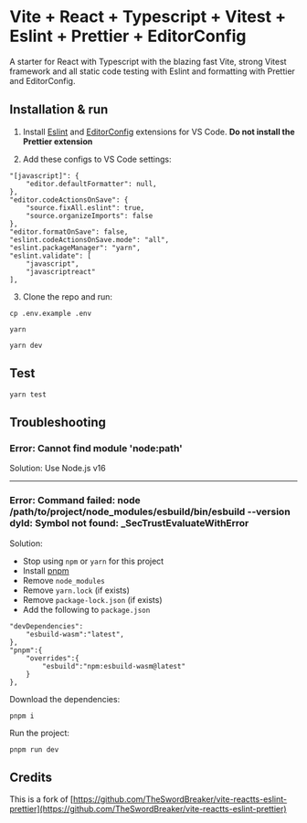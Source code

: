 # Vite + React + Typescript + Vitest + Eslint + Prettier + EditorConfig

A starter for React with Typescript with the blazing fast Vite, strong Vitest framework and all static code testing with Eslint and formatting with Prettier and EditorConfig.

## Installation & run

1. Install [Eslint](https://marketplace.visualstudio.com/items?itemName=dbaeumer.vscode-eslint) and [EditorConfig](https://marketplace.visualstudio.com/items?itemName=EditorConfig.EditorConfig) extensions for VS Code. **Do not install the Prettier extension**

2. Add these configs to VS Code settings:

```
"[javascript]": {
    "editor.defaultFormatter": null,
},
"editor.codeActionsOnSave": {
    "source.fixAll.eslint": true,
    "source.organizeImports": false
},
"editor.formatOnSave": false,
"eslint.codeActionsOnSave.mode": "all",
"eslint.packageManager": "yarn",
"eslint.validate": [
    "javascript",
    "javascriptreact"
],
```

3. Clone the repo and run:

```
cp .env.example .env
```

```
yarn
```

```
yarn dev
```

## Test
```
yarn test
```

## Troubleshooting

### Error: Cannot find module 'node:path'

Solution: Use Node.js v16

---

### Error: Command failed: node /path/to/project/node_modules/esbuild/bin/esbuild --version dyld: Symbol not found: \_SecTrustEvaluateWithError

Solution:

- Stop using `npm` or `yarn` for this project
- Install [pnpm](https://pnpm.io)
- Remove `node_modules`
- Remove `yarn.lock` (if exists)
- Remove `package-lock.json` (if exists)
- Add the following to `package.json`

```
"devDependencies":
    "esbuild-wasm":"latest",
},
"pnpm":{
    "overrides":{
        "esbuild":"npm:esbuild-wasm@latest"
    }
},
```

Download the dependencies:

```
pnpm i
```

Run the project:

```
pnpm run dev
```

## Credits

This is a fork of [https://github.com/TheSwordBreaker/vite-reactts-eslint-prettier](https://github.com/TheSwordBreaker/vite-reactts-eslint-prettier)
